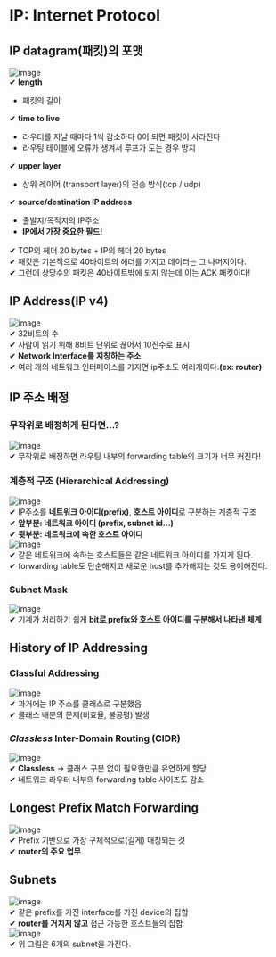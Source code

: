 # IP: Internet Protocol  
## IP datagram(패킷)의 포맷
![image](https://user-images.githubusercontent.com/109324637/196198321-4f6909a6-94df-4064-b88c-749c8558a761.png)  
✔ **length**    
- 패킷의 길이  
  
✔ **time to live**  
- 라우터를 지날 때마다 1씩 감소하다 0이 되면 패킷이 사라진다
- 라우팅 테이블에 오류가 생겨서 루프가 도는 경우 방지  
  
✔ **upper layer**  
- 상위 레이어 (transport layer)의 전송 방식(tcp / udp)
  
✔ **source/destination IP address**
- 출발지/목적지의 IP주소  
- **IP에서 가장 중요한 필드!**  
  
✔ TCP의 헤더 20 bytes + IP의 헤더 20 bytes    
✔ 패킷은 기본적으로 40바이트의 헤더를 가지고 데이터는 그 나머지이다.  
✔ 그런데 상당수의 패킷은 40바이트밖에 되지 않는데 이는 ACK 패킷이다!  
## IP Address(IP v4)
![image](https://user-images.githubusercontent.com/109324637/196199997-912f678e-c9e4-4476-8f8b-4a4779d1a727.png)  
✔ 32비트의 수  
✔ 사람이 읽기 위해 8비트 단위로 끊어서 10진수로 표시  
✔ **Network Interface를 지칭하는 주소**  
✔ 여러 개의 네트워크 인터페이스를 가지면 ip주소도 여러개이다.**(ex: router)**  
## IP 주소 배정
### 무작위로 배정하게 된다면...?
![image](https://user-images.githubusercontent.com/109324637/196201261-3257de56-24b8-4c05-9d03-cb8526abd006.png)  
✔ 무작위로 배정하면 라우팅 내부의 forwarding table의 크기가 너무 커진다!  
### 계층적 구조 (Hierarchical Addressing)
![image](https://user-images.githubusercontent.com/109324637/196201116-51b9c9d3-f81b-498b-8346-6ee2fdf57e4b.png)  
✔ IP주소를 **네트워크 아이디(prefix)**, **호스트 아이디**로 구분하는 계층적 구조  
✔ **앞부분: 네트워크 아이디 (prefix, subnet id...)**    
✔ **뒷부분: 네트워크에 속한 호스트 아이디**    
![image](https://user-images.githubusercontent.com/109324637/196202645-38b1f406-059d-4cc6-adfb-c1b33ca5be3f.png)    
✔ 같은 네트워크에 속하는 호스트들은 같은 네트워크 아이디를 가지게 된다.   
✔ forwarding table도 단순해지고 새로운 host를 추가해지는 것도 용이해진다.
### Subnet Mask 
![image](https://user-images.githubusercontent.com/109324637/196201952-85b9566c-2d71-470b-853c-b64814840258.png)  
✔ 기계가 처리하기 쉽게 **bit로 prefix와 호스트 아이디를 구분해서 나타낸 체계**
## History of IP Addressing
### Classful Addressing
![image](https://user-images.githubusercontent.com/109324637/196203482-8b2a8d70-e250-4149-8783-9387938bd3ba.png)  
✔ 과거에는 IP 주소를 클래스로 구분했음  
✔ 클래스 배분의 문제(비효율, 불공평) 발생  
### ***Classless*** Inter-Domain Routing (CIDR)
![image](https://user-images.githubusercontent.com/109324637/196204746-581337be-95ab-4a70-ae77-5bed5e6bcaed.png)  
✔ **Classless** -> 클래스 구분 없이 필요한만큼 유연하게 할당  
✔ 네트워크 라우터 내부의 forwarding table 사이즈도 감소  
## Longest Prefix Match Forwarding
![image](https://user-images.githubusercontent.com/109324637/196206333-cb6d90d0-ab9f-46f3-ade4-6fe41660eedd.png)  
✔ Prefix 기반으로 가장 구체적으로(길게) 매칭되는 것  
✔ **router의 주요 업무**  
## Subnets
![image](https://user-images.githubusercontent.com/109324637/196207470-c72f4eda-b597-4145-80c6-048bb99cf610.png)  
✔ 같은 prefix를 가진 interface를 가진 device의 집합  
✔ **router를 거치지 않고** 접근 가능한 호스트들의 집합  
![image](https://user-images.githubusercontent.com/109324637/196208323-905a80e6-93f2-485f-ad2e-85b34932f422.png)  
✔ 위 그림은 6개의 subnet을 가진다.  
